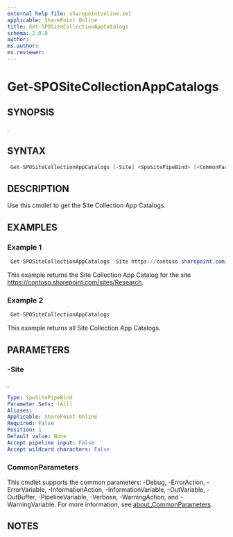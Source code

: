 ```yaml
---
external help file: sharepointonline.xml
applicable: SharePoint Online
title: Get-SPOSiteCollectionAppCatalogs
schema: 2.0.0
author: 
ms.author: 
ms.reviewer:
---
```


# Get-SPOSiteCollectionAppCatalogs

## SYNOPSIS

.

## SYNTAX

```powershell
 Get-SPOSiteCollectionAppCatalogs [-Site] <SpoSitePipeBind> [<CommonParameters>]
```

## DESCRIPTION

Use this cmdlet to get the Site Collection App Catalogs.

## EXAMPLES

### Example 1

```powershell
 Get-SPOSiteCollectionAppCatalogs -Site https://contoso.sharepoint.com/sites/Research
```

This example returns the Site Collection App Catalog for the site https://contoso.sharepoint.com/sites/Research.

### Example 2

```powershell
 Get-SPOSiteCollectionAppCatalogs
```

This example returns all Site Collection App Catalogs.

## PARAMETERS

### -Site

.

```yaml
Type: SpoSitePipeBind
Parameter Sets: (All)
Aliases: 
Applicable: SharePoint Online
Required: False
Position: 1
Default value: None
Accept pipeline input: False
Accept wildcard characters: False
```

### CommonParameters

This cmdlet supports the common parameters: -Debug, -ErrorAction, -ErrorVariable, -InformationAction, -InformationVariable, -OutVariable, -OutBuffer, -PipelineVariable, -Verbose, -WarningAction, and -WarningVariable. For more information, see [about_CommonParameters](https://go.microsoft.com/fwlink/p/?LinkID=113216).

## NOTES
